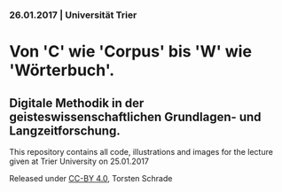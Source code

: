 ### 26.01.2017 | Universität Trier

# Von 'C' wie 'Corpus' bis 'W' wie 'Wörterbuch'.

## Digitale Methodik in der geisteswissenschaftlichen Grundlagen- und Langzeitforschung.

This repository contains all code, illustrations and images for the lecture given at 
Trier University on 25.01.2017

Released under [CC-BY 4.0](https://creativecommons.org/licenses/by/4.0/), Torsten Schrade
